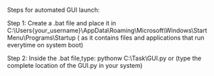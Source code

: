 Steps for automated GUI launch:

  Step 1: Create a .bat file and place it in C:\Users\{your_username}\AppData\Roaming\Microsoft\Windows\Start Menu\Programs\Startup
          ( as it contains files and applications that run everytime on system boot)
          
  Step 2: Inside the .bat file,type:
                                         pythonw C:\Task\GUI.py  or
                                         (type the complete location of the GUI.py in your system)
